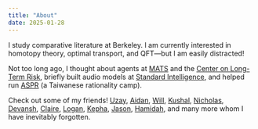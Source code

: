```yaml
---
title: "About"
date: 2025-01-28
---
```


I study comparative literature at Berkeley. I am currently interested in homotopy theory, optimal transport, and QFT—but I am easily distracted! 

Not too long ago, I thought about agents at [MATS](https://matsprogram.org) and the [Center on Long-Term Risk](https://longtermrisk.org), briefly built audio models at [Standard Intelligence](https://si.inc), and helped run [ASPR](https://aspr.camp) (a Taiwanese rationality camp). 

Check out some of my friends! [Uzay](https://uzpg.me), [Aidan](https://aidanjs.com), [Will](https://willhath.com), [Kushal](https://kushalthaman.github.io/), [Nicholas](https://nicholascc.github.io/), [Devansh](https://devanshpanda.com), [Claire](https://clairebookworm.com), [Logan](https://logangraves.com), [Kepha](https://kephasher.com/), [Jason](https://jasonhausenloy.com), [Hamidah](https://hamidah.me), and many more whom I have inevitably forgotten.





